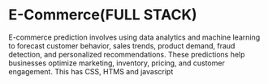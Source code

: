 # E-Commerce(FULL STACK)
E-commerce prediction involves using data analytics and machine learning to forecast customer behavior, sales trends, product demand, fraud detection, and personalized recommendations. 
These predictions help businesses optimize marketing, inventory, pricing, and customer engagement.
This has CSS, HTMS and javascript 

